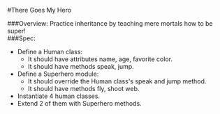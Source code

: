 #There Goes My Hero

###Overview:
	Practice inheritance by teaching mere mortals how to be super!  
###Spec:
* Define a Human class:
	* It should have attributes name, age, favorite color.
	* It should have methods speak, jump.
* Define a Superhero module: 
	* It should override the Human class's speak and jump method.
	* It should have methods fly, shoot web.
* Instantiate 4 human classes.
* Extend 2 of them with Superhero methods.


